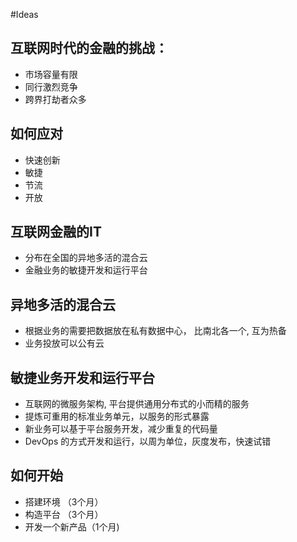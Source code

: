 #Ideas

## 互联网时代的金融的挑战：
   *  市场容量有限
   * 同行激烈竞争
   * 跨界打劫者众多 
   
## 如何应对
  * 快速创新
  * 敏捷
  * 节流
  * 开放
  
## 互联网金融的IT
   * 分布在全国的异地多活的混合云
   * 金融业务的敏捷开发和运行平台

## 异地多活的混合云
   * 根据业务的需要把数据放在私有数据中心， 比南北各一个, 互为热备
   * 业务投放可以公有云

## 敏捷业务开发和运行平台
   * 互联网的微服务架构, 平台提供通用分布式的小而精的服务
   * 提炼可重用的标准业务单元，以服务的形式暴露
   * 新业务可以基于平台服务开发，减少重复的代码量
   * DevOps 的方式开发和运行，以周为单位，灰度发布，快速试错

## 如何开始 
   * 搭建环境 （3个月） 
   * 构造平台  （3个月）
   * 开发一个新产品（1个月)




